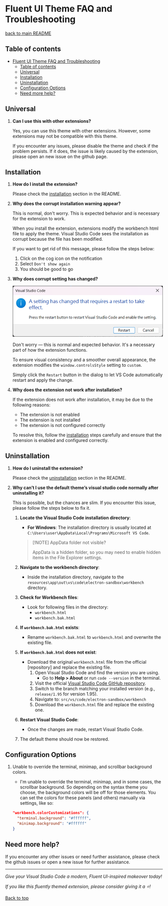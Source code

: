 # Fluent UI Theme FAQ and Troubleshooting

[back to main README](/README.md)

## Table of contents

-   [Fluent UI Theme FAQ and Troubleshooting](#fluent-ui-theme-faq-and-troubleshooting)
    -   [Table of contents](#table-of-contents)
    -   [Universal](#universal)
    -   [Installation](#installation)
    -   [Uninstallation](#uninstallation)
    -   [Configuration Options](#configuration-options)
    -   [Need more help?](#need-more-help)

## Universal

1.  **Can I use this with other extensions?**

    Yes, you can use this theme with other extensions. However, some extensions may not be
    compatible with this theme.

    If you encounter any issues, please disable the theme and check if the problem persists. If it
    does, the issue is likely caused by the extension, please open an new issue on the github page.

## Installation

1.  **How do I install the extension?**

    Please check the [installation](/README.md#installation) section in the README.

2.  **Why does the corrupt installation warning appear?**

    This is normal, don't worry. This is expected behavior and is necessary for the extension to
    work.

    When you install the extension, extensions modify the workbench html file to apply the theme.
    Visual Studio Code sees the installation as corrupt because the file has been modified.

    If you want to get rid of this message, please follow the steps below:

    1. Click on the cog icon on the notification
    2. Select `Don't show again`
    3. You should be good to go

3.  **Why does corrupt setting has changed?**

    ![image](./images/setting-changed-corrupt.png)

    Don't worry — this is normal and expected behavior. It's a necessary part of how the extension
    functions.

    To ensure visual consistency and a smoother overall appearance, the extension modifies the
    `window.controlsStyle` setting to `custom`.

    Simply click the `Restart` button in the dialog to let VS Code automatically restart and apply
    the change.

4.  **Why does the extension not work after installation?**

    If the extension does not work after installation, it may be due to the following reasons:

    -   The extension is not enabled
    -   The extension is not installed
    -   The extension is not configured correctly

    To resolve this, follow the [installation](/README.md#installation) steps carefully and ensure
    that the extension is enabled and configured correctly.

## Uninstallation

1. **How do I uninstall the extension?**

    Please check the [uninstallation](/README.md#uninstallation) section in the README.

2. **Why can’t I use the default theme’s visual studio code normally after uninstalling it?**

    This is possible, but the chances are slim. If you encounter this issue, please follow the steps
    below to fix it.

    1. **Locate the Visual Studio Code installation directory**:

        - **For Windows**: The installation directory is usually located at
          `C:\Users\user\AppData\Local\Programs\Microsoft VS Code`.

        > [!NOTE] AppData folder not visible?
        >
        > AppData is a hidden folder, so you may need to enable hidden items in the File Explorer
        > settings.

    2. **Navigate to the workbench directory**:
        - Inside the installation directory, navigate to the
          `resources\app\out\vs\code\electron-sandbox\workbench` directory.
    3. **Check for Workbench files**:
        - Look for following files in the directory:
            - `workbench.html`
            - `workbench.bak.html`
    4. **If `workbench.bak.html` exists**:
        - Rename `workbench.bak.html` to `workbench.html` and overwrite the existing file.
    5. **If `workbench.bak.html` does not exist**:
        - Download the original `workbench.html` file from the official [repository] and replace the
          existing file.
            1. Open Visual Studio Code and find the version you are using.
                - Go to **Help > About** or run `code --version` in the terminal.
            2. Visit the official
               [Visual Studio Code GitHub repository](https://github.com/microsoft/vscode/).
            3. Switch to the branch matching your installed version (e.g., `release/1.95` for
               version 1.95).
            4. Navigate to: `src/vs/code/electron-sandbox/workbench`
            5. Download the `workbench.html` file and replace the existing one.
    6. **Restart Visual Studio Code**:
        - Once the changes are made, restart Visual Studio Code.
    7. The default theme should now be restored.

## Configuration Options

1. Unable to override the terminal, minimap, and scrollbar background colors.

    - I'm unable to override the terminal, minimap, and in some cases, the scrollbar background. So
      depending on the syntax theme you choose, the background colors will be off for those
      elements. You can set the colors for these panels (and others) manually via settings, like so:

    ```json
    "workbench.colorCustomizations": {
      "terminal.background": "#ffffff",
      "minimap.background": "#ffffff"
    }
    ```

## Need more help?

If you encounter any other issues or need further assistance, please check the github issues or open
a new issue for further assistance.

---

_Give your Visual Studio Code a modern, Fluent UI-inspired makeover today!_

_If you like this fluently themed extension, please consider giving it a ⭐!_

[Back to top](#fluent-ui-theme-faq-and-troubleshooting)
